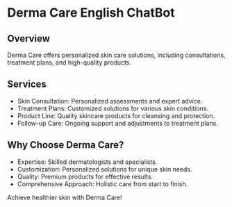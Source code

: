 # Derma Care English ChatBot

## Overview

Derma Care offers personalized skin care solutions, including consultations, treatment plans, and high-quality products.

## Services

- Skin Consultation: Personalized assessments and expert advice.
- Treatment Plans: Customized solutions for various skin conditions.
- Product Line: Quality skincare products for cleansing and protection.
- Follow-up Care: Ongoing support and adjustments to treatment plans.

## Why Choose Derma Care?

- Expertise: Skilled dermatologists and specialists.
- Customization: Personalized solutions for unique skin needs.
- Quality: Premium products for effective results.
- Comprehensive Approach: Holistic care from start to finish.


Achieve healthier skin with Derma Care!

